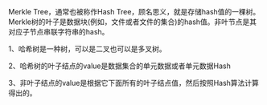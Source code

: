 Merkle Tree，通常也被称作Hash Tree，顾名思义，就是存储hash值的一棵树。Merkle树的叶子是数据块(例如，文件或者文件的集合)的hash值。非叶节点是其对应子节点串联字符串的hash。

1、哈希树是一种树，可以是二叉也可以是多叉树。

2、哈希树的叶子结点的value是数据集合的单元数据或者单元数据Hash

3、非叶子结点的value是根据它下面所有的叶子结点值，然后按照Hash算法计算得出的。
